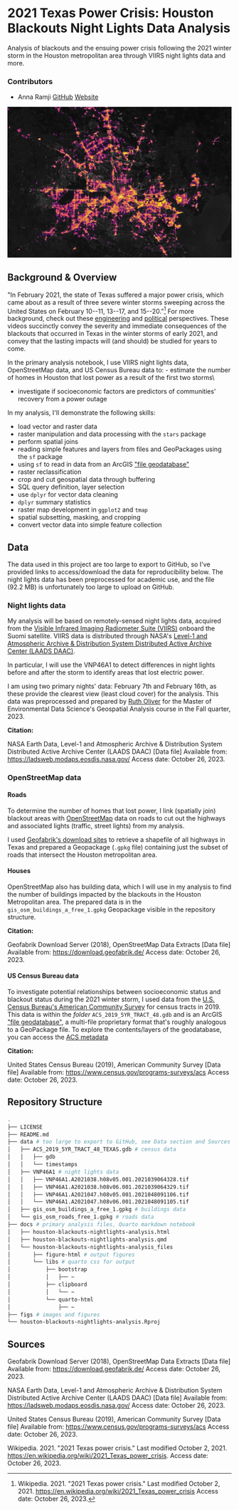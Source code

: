 # 2021 Texas Power Crisis: Houston Blackouts Night Lights Data Analysis

Analysis of blackouts and the ensuing power crisis following the 2021 winter storm in the Houston metropolitan area through VIIRS night lights data and more.

### Contributors

- Anna Ramji [GitHub](https://github.com/a-ramji)  [Website](https://a-ramji.github.io/)


[![](figs/texas-blackout-pic.jpeg)](https://en.wikipedia.org/wiki/2021_Texas_power_crisis)

## Background & Overview

"In February 2021, the state of Texas suffered a major power crisis, which came about as a result of three severe winter storms sweeping across the United States on February 10--11, 13--17, and 15--20."[^readme-1] For more background, check out these [engineering](https://www.youtube.com/watch?v=08mwXICY4JM&ab_channel=PracticalEngineering) and [political](https://www.youtube.com/watch?v=Zcrsgdl_hP0&ab_channel=Vox) perspectives. These videos succinctly convey the severity and immediate consequences of the blackouts that occurred in Texas in the winter storms of early 2021, and convey that the lasting impacts will (and should) be studied for years to come.

[^readme-1]: Wikipedia. 2021. "2021 Texas power crisis." Last modified October 2, 2021. <https://en.wikipedia.org/wiki/2021_Texas_power_crisis> Access date: October 26, 2023.

In the primary analysis notebook, I use VIIRS night lights data, OpenStreetMap data, and US Census Bureau data to: - estimate the number of homes in Houston that lost power as a result of the first two storms\
- investigate if socioeconomic factors are predictors of communities' recovery from a power outage

In my analysis, I'll demonstrate the following skills:

-   load vector and raster data
-   raster manipulation and data processing with the `stars` package
-   perform spatial joins
-   reading simple features and layers from files and GeoPackages using the `sf` package
-   using `sf` to read in data from an ArcGIS ["file geodatabase"](https://desktop.arcgis.com/en/arcmap/latest/manage-data/administer-file-gdbs/file-geodatabases.htm)
-   raster reclassification
-   crop and cut geospatial data through buffering
-   SQL query definition, layer selection
-   use `dplyr` for vector data cleaning
-   `dplyr` summary statistics
-   raster map development in `ggplot2` and `tmap`
-   spatial subsetting, masking, and cropping
-   convert vector data into simple feature collection

## Data

The data used in this project are too large to export to GitHub, so I've provided links to access/download the data for reproducibility below. The night lights data has been preprocessed for academic use, and the file (92.2 MB) is unfortunately too large to upload on GitHub. 

### Night lights data

My analysis will be based on remotely-sensed night lights data, acquired from the [Visible Infrared Imaging Radiometer Suite (VIIRS)](https://en.wikipedia.org/wiki/Visible_Infrared_Imaging_Radiometer_Suite) onboard the Suomi satellite. VIIRS data is distributed through NASA's [Level-1 and Atmospheric Archive & Distribution System Distributed Active Archive Center (LAADS DAAC)](https://ladsweb.modaps.eosdis.nasa.gov/).

In particular, I will use the VNP46A1 to detect differences in night lights before and after the storm to identify areas that lost electric power.

I am using two primary nights' data: February 7th and February 16th, as these provide the clearest view (least cloud cover) for the analysis. This data was preprocessed and prepared by [Ruth Oliver](https://ryoliver-lab.github.io/)  for the Master of Environmental Data Science's Geospatial Analysis course in the Fall quarter, 2023.

**Citation:**

NASA Earth Data, Level-1 and Atmospheric Archive & Distribution System Distributed Active Archive Center (LAADS DAAC) [Data file] Available from: <https://ladsweb.modaps.eosdis.nasa.gov/> Access date: October 26, 2023.

### OpenStreetMap data

#### Roads

To determine the number of homes that lost power, I link (spatially join) blackout areas with [OpenStreetMap](https://www.openstreetmap.org/#map=4/38.01/-95.84) data on roads to cut out the highways and associated lights (traffic, street lights) from my analysis.

I used [Geofabrik's download sites](https://download.geofabrik.de/) to retrieve a shapefile of all highways in Texas and prepared a Geopackage (`.gpkg` file) containing just the subset of roads that intersect the Houston metropolitan area. 

#### Houses

OpenStreetMap also has building data, which I will use in my analysis to find the number of buildings impacted by the blackouts in the Houston Metropolitan area. The prepared data is in the `gis_osm_buildings_a_free_1.gpkg` Geopackage visible in the repository structure.

**Citation:**

Geofabrik Download Server (2018), OpenStreetMap Data Extracts [Data file] Available from: <https://download.geofabrik.de/> Access date: October 26, 2023.

#### US Census Bureau data

To investigate potential relationships between socioeconomic status and blackout status during the 2021 winter storm, I used data from the [U.S. Census Bureau's American Community Survey](https://www.census.gov/programs-surveys/acs) for census tracts in 2019. This data is within the *folder* `ACS_2019_5YR_TRACT_48.gdb` and is an ArcGIS ["file geodatabase"](https://desktop.arcgis.com/en/arcmap/latest/manage-data/administer-file-gdbs/file-geodatabases.htm), a multi-file proprietary format that's roughly analogous to a GeoPackage file. To explore the contents/layers of the geodatabase, you can access the [ACS metadata](https://www2.census.gov/geo/docs/maps-data/data/tiger/prejoined/ACSMetadata2011.txt)

**Citation:**

United States Census Bureau (2019), American Community Survey [Data file] Available from: <https://www.census.gov/programs-surveys/acs> Access date: October 26, 2023.

## Repository Structure

``` bash
.
├── LICENSE
├── README.md
├── data # too large to export to GitHub, see Data section and Sources
│   ├── ACS_2019_5YR_TRACT_48_TEXAS.gdb # census data
│   │   ├── gdb
│   │   └── timestamps
│   ├── VNP46A1 # night lights data
│   │   ├── VNP46A1.A2021038.h08v05.001.2021039064328.tif
│   │   ├── VNP46A1.A2021038.h08v06.001.2021039064329.tif
│   │   ├── VNP46A1.A2021047.h08v05.001.2021048091106.tif
│   │   └── VNP46A1.A2021047.h08v06.001.2021048091105.tif
│   ├── gis_osm_buildings_a_free_1.gpkg # buildings data
│   └── gis_osm_roads_free_1.gpkg # roads data
├── docs # primary analysis files, Quarto markdown notebook
│   ├── houston-blackouts-nightlights-analysis.html
│   ├── houston-blackouts-nightlights-analysis.qmd
│   └── houston-blackouts-nightlights-analysis_files
│       ├── figure-html # output figures
│       └── libs # quarto css for output
│           ├── bootstrap
│           │   ├── ~
│           ├── clipboard
│           │   └── ~
│           └── quarto-html
│               ├── ~
├── figs # images and figures
└── houston-blackouts-nightlights-analysis.Rproj
```

## Sources


Geofabrik Download Server (2018), OpenStreetMap Data Extracts [Data file] Available from: <https://download.geofabrik.de/> Access date: October 26, 2023.

NASA Earth Data, Level-1 and Atmospheric Archive & Distribution System Distributed Active Archive Center (LAADS DAAC) [Data file] Available from: <https://ladsweb.modaps.eosdis.nasa.gov/> Access date: October 26, 2023.

United States Census Bureau (2019), American Community Survey [Data file] Available from: <https://www.census.gov/programs-surveys/acs> Access date: October 26, 2023.

Wikipedia. 2021. "2021 Texas power crisis." Last modified October 2, 2021. <https://en.wikipedia.org/wiki/2021_Texas_power_crisis>. Access date: October 26, 2023.
